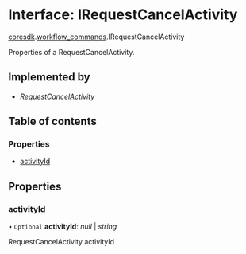 # Interface: IRequestCancelActivity

[coresdk](../modules/proto.coresdk.md).[workflow_commands](../modules/proto.coresdk.workflow_commands.md).IRequestCancelActivity

Properties of a RequestCancelActivity.

## Implemented by

* [*RequestCancelActivity*](../classes/proto.coresdk.workflow_commands.requestcancelactivity.md)

## Table of contents

### Properties

- [activityId](proto.coresdk.workflow_commands.irequestcancelactivity.md#activityid)

## Properties

### activityId

• `Optional` **activityId**: *null* \| *string*

RequestCancelActivity activityId
